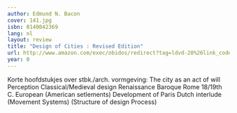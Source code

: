 ```yaml
---
author: Edmund N. Bacon
cover: 141.jpg
isbn: 0140042369
lang: nl
layout: review
title: "Design of Cities : Revised Edition"
url: http://www.amazon.com/exec/obidos/redirect?tag=ldvd-20%26link_code=xm2%26camp=2025%26creative=165953%26path=http://www.amazon.com/gp/redirect.html%253fASIN=0140042369%2526tag=ldvd-20%2526lcode=xm2%2526cID=2025%2526ccmID=165953%2526location=/o/ASIN/0140042369%25253FSubscriptionId=0VJDVJ14KM0P0VXDCQ82
year: 0
---
```


Korte hoofdstukjes over stbk./arch. vormgeving:
The city as an act of will
Perception
Classical/Medieval design
Renaissance
Baroque Rome
18/19th C. European
(American setlements)
Development of Paris
Dutch interlude
(Movement Systems)
(Structure of design Process)
